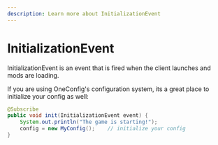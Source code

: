 ```yaml
---
description: Learn more about InitializationEvent
---
```


# InitializationEvent

InitializationEvent is an event that is fired when the client launches and mods are loading.

If you are using OneConfig's configuration system, its a great place to initialize your config as well:

```java
@Subscribe
public void init(InitializationEvent event) {
    System.out.println("The game is starting!");
    config = new MyConfig();    // initialize your config 
}
```
